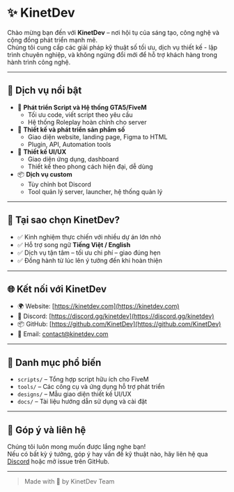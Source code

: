 # ✨ KinetDev

Chào mừng bạn đến với **KinetDev** – nơi hội tụ của sáng tạo, công nghệ và cộng đồng phát triển mạnh mẽ.  
Chúng tôi cung cấp các giải pháp kỹ thuật số tối ưu, dịch vụ thiết kế - lập trình chuyên nghiệp, và không ngừng đổi mới để hỗ trợ khách hàng trong hành trình công nghệ.

---

## 🚀 Dịch vụ nổi bật

- 🔧 **Phát triển Script và Hệ thống GTA5/FiveM**
  - Tối ưu code, viết script theo yêu cầu
  - Hệ thống Roleplay hoàn chỉnh cho server
- 🛒 **Thiết kế và phát triển sản phẩm số**
  - Giao diện website, landing page, Figma to HTML
  - Plugin, API, Automation tools
- 🎨 **Thiết kế UI/UX**
  - Giao diện ứng dụng, dashboard
  - Thiết kế theo phong cách hiện đại, dễ dùng
- 📦 **Dịch vụ custom**
  - Tùy chỉnh bot Discord
  - Tool quản lý server, launcher, hệ thống quản lý

---

## 📌 Tại sao chọn KinetDev?

- ✅ Kinh nghiệm thực chiến với nhiều dự án lớn nhỏ
- ✅ Hỗ trợ song ngữ **Tiếng Việt / English**
- ✅ Dịch vụ tận tâm – tối ưu chi phí – giao đúng hẹn
- ✅ Đồng hành từ lúc lên ý tưởng đến khi hoàn thiện

---

## 🌐 Kết nối với KinetDev

- 🌍 Website: [https://kinetdev.com](https://kinetdev.com) 
- 💬 Discord: [https://discord.gg/kinetdev](https://discord.gg/kinetdev)
- 📦 GitHub: [https://github.com/KinetDev](https://github.com/KinetDev)
- 📧 Email: contact@kinetdev.com

---

## 📁 Danh mục phổ biến

- `scripts/` – Tổng hợp script hữu ích cho FiveM
- `tools/` – Các công cụ và ứng dụng hỗ trợ phát triển
- `designs/` – Mẫu giao diện thiết kế UI/UX
- `docs/` – Tài liệu hướng dẫn sử dụng và cài đặt

---

## 📣 Góp ý và liên hệ

Chúng tôi luôn mong muốn được lắng nghe bạn!  
Nếu có bất kỳ ý tưởng, góp ý hay vấn đề kỹ thuật nào, hãy liên hệ qua [Discord](https://discord.gg/kinetdev) hoặc mở issue trên GitHub.

---

> Made with 💙 by KinetDev Team

